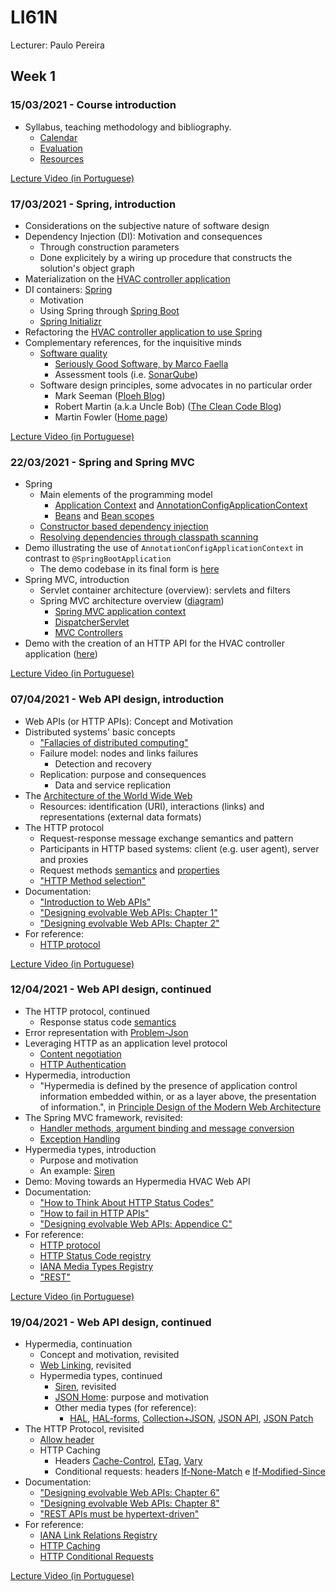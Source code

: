 # LI61N

Lecturer: Paulo Pereira

## Week 1
### 15/03/2021 - Course introduction
* Syllabus, teaching methodology and bibliography.
  * [Calendar](../docs/calendar.md)
  * [Evaluation](../docs/evaluation.md)
  * [Resources](../docs/resources.md)

[Lecture Video (in Portuguese)](https://www.youtube.com/watch?v=67QZBwLS5tE&list=PL8XxoCaL3dBiBwOrdGKPJ7SqZwl29xO6K&index=1)

### 17/03/2021 - Spring, introduction
* Considerations on the subjective nature of software design
* Dependency Injection (DI): Motivation and consequences
  * Through construction parameters
  * Done explicitely by a wiring up procedure that constructs the solution's object graph 
* Materialization on the [HVAC controller application](demos/hvac)
* DI containers: [Spring](https://docs.spring.io/spring/docs/current/spring-framework-reference/core.html#spring-core)
  * Motivation
  * Using Spring through [Spring Boot](https://docs.spring.io/spring-boot/docs/current/reference/htmlsingle/)
  * [Spring Initializr](https://start.spring.io/)
* Refactoring the [HVAC controller application to use Spring](demos/hvac-spring)
* Complementary references, for the inquisitive minds
  * [Software quality](https://en.wikipedia.org/wiki/Software_quality)
    * [Seriously Good Software, by Marco Faella](https://www.manning.com/books/seriously-good-software)
    * Assessment tools (i.e. [SonarQube](https://www.sonarqube.org/))
  * Software design principles, some advocates in no particular order
    * Mark Seeman ([Ploeh Blog](https://blog.ploeh.dk/))
    * Robert Martin (a.k.a Uncle Bob) ([The Clean Code Blog](https://blog.cleancoder.com/))
    * Martin Fowler ([Home page](https://martinfowler.com/))

[Lecture Video (in Portuguese)](https://www.youtube.com/watch?v=fgEyCBWTM9k&list=PL8XxoCaL3dBiBwOrdGKPJ7SqZwl29xO6K&index=2)

### 22/03/2021 - Spring and Spring MVC
* Spring
  * Main elements of the programming model 
    * [Application Context](https://docs.spring.io/spring-framework/docs/current/reference/html/core.html#beans-basics) and [AnnotationConfigApplicationContext](https://docs.spring.io/spring-framework/docs/5.3.5/javadoc-api/org/springframework/web/context/support/AnnotationConfigWebApplicationContext.html)
    * [Beans](https://docs.spring.io/spring-framework/docs/current/reference/html/core.html#beans-definition) and [Bean scopes](https://docs.spring.io/spring-framework/docs/current/reference/html/core.html#beans-factory-scopes)
  * [Constructor based dependency injection](https://docs.spring.io/spring-framework/docs/current/reference/html/core.html#beans-constructor-injection)
  * [Resolving dependencies through classpath scanning](https://docs.spring.io/spring-framework/docs/current/reference/html/core.html#beans-classpath-scanning)
* Demo illustrating the use of `AnnotationConfigApplicationContext` in contrast to `@SpringBootApplication`
  * The demo codebase in its final form is [here](https://github.com/isel-leic-daw/2021v-public/tree/main/LI61N/demos/hvac-spring)
* Spring MVC, introduction
  * Servlet container architecture (overview): servlets and filters
  * Spring MVC architecture overview ([diagram](https://docs.spring.io/spring-framework/docs/3.2.x/spring-framework-reference/html/mvc.html#mvc-servlet))
    * [Spring MVC application context](https://docs.spring.io/spring-framework/docs/current/reference/html/web.html#mvc-servlet-context-hierarchy)
    * [DispatcherServlet](https://docs.spring.io/spring-framework/docs/current/reference/html/web.html#mvc-servlet)
    * [MVC Controllers](https://docs.spring.io/spring-framework/docs/current/reference/html/web.html#mvc-controller)
* Demo with the creation of an HTTP API for the HVAC controller application ([here](https://github.com/isel-leic-daw/2021v-public/tree/7901b94efec84bd66587bf6ab40fa538e1b4be81/LI61N/demos/hvac-spring-mvc))

[Lecture Video (in Portuguese)](https://www.youtube.com/watch?v=zknHDRuc91s&list=PL8XxoCaL3dBiBwOrdGKPJ7SqZwl29xO6K&index=3)

### 07/04/2021 - Web API design, introduction
* Web APIs (or HTTP APIs): Concept and Motivation
* Distributed systems' basic concepts
  * ["Fallacies of distributed computing"](https://www.researchgate.net/publication/322500050_Fallacies_of_Distributed_Computing_Explained)
  * Failure model: nodes and links failures
    * Detection and recovery
  * Replication: purpose and consequences
    * Data and service replication
* The [Architecture of the World Wide Web](https://www.w3.org/TR/webarch/)
  * Resources: identification (URI), interactions (links) and representations (external data formats)
* The HTTP protocol
  * Request-response message exchange semantics and pattern
  * Participants in HTTP based systems: client (e.g. user agent), server and proxies
  * Request methods [semantics](https://tools.ietf.org/html/rfc7231#section-4.3) and [properties](https://tools.ietf.org/html/rfc7231#section-4.2)
  * ["HTTP Method selection"](https://github.com/isel-leic-daw/1819v-public/wiki/HTTP-method-selection)
* Documentation:
  * ["Introduction to Web APIs"](https://github.com/isel-leic-daw/1819v-public/wiki/Web-APIs)
  * ["Designing evolvable Web APIs: Chapter 1"](https://www.oreilly.com/library/view/designing-evolvable-web/9781449337919/ch01.html)
  * ["Designing evolvable Web APIs: Chapter 2"](https://www.oreilly.com/library/view/designing-evolvable-web/9781449337919/ch02.html)
* For reference:
  * [HTTP protocol](https://tools.ietf.org/html/rfc7230)

[Lecture Video (in Portuguese)](https://www.youtube.com/watch?v=zknHDRuc91s&list=PL8XxoCaL3dBiBwOrdGKPJ7SqZwl29xO6K&index=4)

### 12/04/2021 - Web API design, continued
* The HTTP protocol, continued
  * Response status code [semantics](https://tools.ietf.org/html/rfc7231#section-6)
* Error representation with [Problem-Json](https://tools.ietf.org/html/rfc7807)
* Leveraging HTTP as an application level protocol
  * [Content negotiation](https://tools.ietf.org/html/rfc7231#section-5.3)
  * [HTTP Authentication](https://tools.ietf.org/html/rfc7235)
* Hypermedia, introduction
  * "Hypermedia is defined by the presence of application control information embedded within, or as a layer above, the presentation of information.", in [Principle Design of the Modern Web Architecture](https://www.ics.uci.edu/~taylor/documents/2002-REST-TOIT.pdf) 
* The Spring MVC framework, revisited:
  * [Handler methods, argument binding and message conversion](https://docs.spring.io/spring-framework/docs/current/reference/html/web.html#mvc-ann-methods)
  * [Exception Handling](https://docs.spring.io/spring/docs/current/spring-framework-reference/web.html#mvc-ann-exceptionhandler)
* Hypermedia types, introduction
  * Purpose and motivation
  * An example: [Siren](https://github.com/kevinswiber/siren)
* Demo: Moving towards an Hypermedia HVAC Web API
* Documentation:
  * ["How to Think About HTTP Status Codes"](https://www.mnot.net/blog/2017/05/11/status_codes)
  * ["How to fail in HTTP APIs"](https://github.com/isel-leic-daw/1819v-public/wiki/How-to-fail-in-HTTP-APIs)
  * ["Designing evolvable Web APIs: Appendice C"](https://www.oreilly.com/library/view/designing-evolvable-web/9781449337919/apc.html)
* For reference:
  * [HTTP protocol](https://tools.ietf.org/html/rfc7230)
  * [HTTP Status Code registry](http://www.iana.org/assignments/http-status-codes/http-status-codes.xhtml)
  * [IANA Media Types Registry](https://www.iana.org/assignments/media-types/media-types.xhtml)
  * ["REST"](https://www.ics.uci.edu/~fielding/pubs/dissertation/rest_arch_style.htm)

[Lecture Video (in Portuguese)](https://www.youtube.com/watch?v=zknHDRuc91s&list=PL8XxoCaL3dBiBwOrdGKPJ7SqZwl29xO6K&index=5)

### 19/04/2021 - Web API design, continued
* Hypermedia, continuation
  * Concept and motivation, revisited
  * [Web Linking](https://tools.ietf.org/html/rfc8288), revisited
  * Hypermedia types, continued
    * [Siren](https://github.com/kevinswiber/siren), revisited
    * [JSON Home](https://mnot.github.io/I-D/json-home/): purpose and motivation
    * Other media types (for reference):
      * [HAL](https://stateless.group/hal_specification.html), [HAL-forms](https://rwcbook.github.io/hal-forms/), [Collection+JSON](http://amundsen.com/media-types/collection/), [JSON API](https://jsonapi.org/), [JSON Patch](http://jsonpatch.com/)
* The HTTP Protocol, revisited
  * [Allow header](https://tools.ietf.org/html/rfc7231#section-7.4.1)
  * HTTP Caching
    * Headers [Cache-Control](https://tools.ietf.org/html/rfc7234#section-5.2), [ETag](https://tools.ietf.org/html/rfc7232#section-2.3), [Vary](https://tools.ietf.org/html/rfc7231#section-7.1.4)
    * Conditional requests: headers [If-None-Match](https://tools.ietf.org/html/rfc7232#section-3.2) e [If-Modified-Since](https://tools.ietf.org/html/rfc7232#section-3.3)
* Documentation:
  * ["Designing evolvable Web APIs: Chapter 6"](https://www.oreilly.com/library/view/designing-evolvable-web/9781449337919/ch06.html)
  * ["Designing evolvable Web APIs: Chapter 8"](https://www.oreilly.com/library/view/designing-evolvable-web/9781449337919/ch08.html)
  * ["REST APIs must be hypertext-driven"](https://roy.gbiv.com/untangled/2008/rest-apis-must-be-hypertext-driven)
* For reference:
  * [IANA Link Relations Registry](https://www.iana.org/assignments/link-relations/link-relations.xhtml)
  * [HTTP Caching](https://tools.ietf.org/html/rfc7234)
  * [HTTP Conditional Requests](https://tools.ietf.org/html/rfc7232)

[Lecture Video (in Portuguese)](https://www.youtube.com/watch?v=zknHDRuc91s&list=PL8XxoCaL3dBiBwOrdGKPJ7SqZwl29xO6K&index=6)